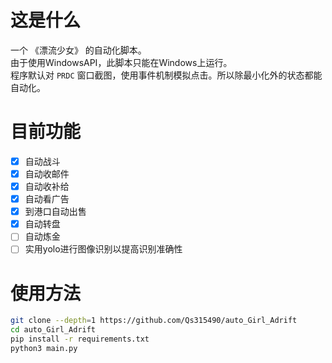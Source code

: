 # 这是什么
一个 《漂流少女》 的自动化脚本。  
由于使用WindowsAPI，此脚本只能在Windows上运行。  
程序默认对 `PRDC` 窗口截图，使用事件机制模拟点击。所以除最小化外的状态都能自动化。

# 目前功能
- [x] 自动战斗
- [x] 自动收邮件
- [x] 自动收补给
- [x] 自动看广告
- [x] 到港口自动出售
- [x] 自动转盘
- [ ] 自动炼金
- [ ] 实用yolo进行图像识别以提高识别准确性

# 使用方法
```bash
git clone --depth=1 https://github.com/Qs315490/auto_Girl_Adrift
cd auto_Girl_Adrift
pip install -r requirements.txt
python3 main.py
```
